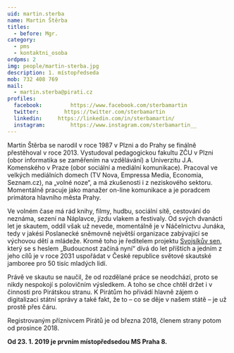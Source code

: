```yaml
---
uid: martin.sterba
name: Martin Štěrba
titles:
  - before: Mgr.
category: 
  - pms
  - kontaktni_osoba
ordpms: 2
img: people/martin-sterba.jpg  
description: 1. místopředseda
mob: 732 408 769
mail: 
  - martin.sterba@pirati.cz 
profiles:
  facebook: 		https://www.facebook.com/sterbamartin
  twitter: 		  https://twitter.com/sterbamartin
  linkedin:     https://linkedin.com/in/sterbamartin/
  instagram:		https://www.instagram.com/sterbamartin__
---
```


Martin Štěrba se narodil v roce 1987 v Plzni a do Prahy se finálně přestěhoval v roce 2013. Vystudoval pedagogickou fakultu ZČU v Plzni (obor informatika se zaměřením na vzdělávání) a Univerzitu J.A. Komenského v Praze (obor sociální a mediální komunikace). Pracoval ve velkých mediálních domech (TV Nova, Empressa Media, Economia, Seznam.cz), na „volné noze“, a má zkušenosti i z neziskového sektoru. Momentálně pracuje jako manažer on-line komunikace a je poradcem primátora hlavního města Prahy.

Ve volném čase má rád knihy, filmy, hudbu, sociální sítě, cestování do neznáma, sezení na Náplavce, jízdu vlakem a festivaly. Od svých dvanácti let je skautem, oddíl však už nevede, momentálně je v Náčelnictvu Junáka, tedy v jakési Poslanecké sněmovně největší organizace zabývající se výchovou dětí a mládeže. Kromě toho je ředitelem projektu [Svojsíkův sen][], který se s heslem „Budoucnost začíná nyní“ dívá do let příštích a jedním z jeho cílů je v roce 2031 uspořádat v České republice světové skautské jamboree pro 50 tisíc mladých lidí.

Právě ve skautu se naučil, že od rozdělané práce se neodchází, proto se nikdy nespokojí s polovičním výsledkem. A toho se chce chtěl držet i v činnosti pro Pirátskou stranu. K Pirátům ho přivádí hlavně zájem o digitalizaci státní správy a také fakt, že to – co se děje v našem státě – je už prostě přes čáru.

Registrovaným příznivcem Pirátů je od března 2018, členem strany potom od prosince 2018.

**Od 23. 1. 2019 je prvním místopředsedou MS Praha 8.**

[Svojsíkův sen]: http://www.svojsikuvsen.cz
